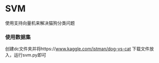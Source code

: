# SVM
使用支持向量机来解决猫狗分类问题
### 使用数据集
创建dc文件夹并将https://www.kaggle.com/istman/dog-vs-cat 下载文件放入，运行svm.py即可

